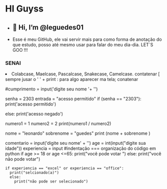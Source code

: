 # HI Guyss

- ## 👋 Hi, I’m @leguedes01
- Esse é meu GitHub, ele vai servir mais para como forma de anotação do que estudo, posso até mesmo usar para falar do meu dia-dia. LET´S GOO !!! </P>
### SENAI
<LI> Colabcase, Maelcase, Pascalcase, Snakecase, Camelcase. contatenar   [ sempre jusar o ' ' + 
print : para algo aparecer ma tela; conatenar 

#cumprimento = input('digite seu nome '+ '')


senha = 2303
entrada = "acesso permitido"
if (senha == "2303"):
  print('acesso permitido')

else:
  print('acesso negado')


numero1 = 1
numero2 = 2
print(numero1 / numero2)


nome = "leonardo"
sobrenome = "guedes"
print (nome + sobrenome )

comentario = input('digite seu nome' + '')
age = int(input("digite sua idade"))
experiencia = input 
#indentação === organização do código em python
if age >= 18 or age <=65:
  print("você pode votar ")
  else:
    print("você não pode votar")

   
    if experiencia == "excel" or experiencia == "office":
      print("selcionado(a)")
      else:
        print("não pode ser selecionado")


